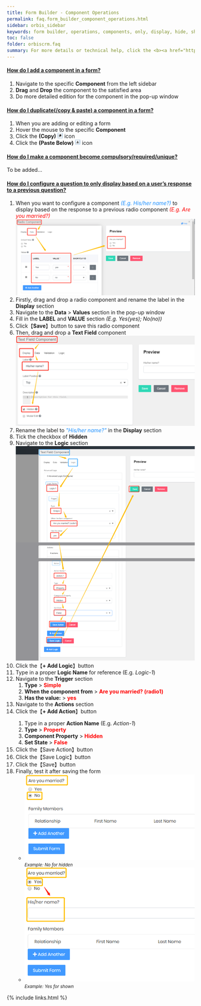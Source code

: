 ```yaml
---
title: Form Builder - Component Operations
permalink: faq.form_builder_component_operations.html
sidebar: orbis_sidebar
keywords: form builder, operations, components, only, display, hide, show, response, configure, previous
toc: false
folder: orbiscrm.faq
summary: For more details or technical help, click the <b><a href="https://help.form.io/userguide/" target="_blank">Help</a></b> in the top-right corner of the pop-up window
---
```


<div class="panel-group" id="accordion">
    <div class="panel panel-default">
        <div class="panel-heading">
            <h4 class="panel-title">
                <a class="noCrossRef accordion-toggle" data-toggle="collapse" data-parent="#accordion" href="#how-do-i-add-a-component-in-a-form">
                    How do I add a component in a form?
                </a>
            </h4>
        </div>
        <div id="how-do-i-add-a-component-in-a-form" class="panel-collapse collapse noCrossRef">
            <div class="panel-body">
                <ol>
                    <li>Navigate to the specific <b>Component</b> from the left sidebar</li>
                    <li><b>Drag</b> and <b>Drop</b> the component to the satisfied area</li>
                    <li>Do more detailed edition for the component in the pop-up window</li>
                </ol>
            </div>
        </div>
    </div>
    <!-- /.panel -->
    <div class="panel panel-default">
        <div class="panel-heading">
            <h4 class="panel-title">
                <a class="noCrossRef accordion-toggle" data-toggle="collapse" data-parent="#accordion" href="#how-do-i-duplicate-a-component-in-a-form">
                    How do I duplicate(/copy & paste) a component in a form?
                </a>
            </h4>
        </div>
        <div id="how-do-i-duplicate-a-component-in-a-form" class="panel-collapse collapse noCrossRef">
            <div class="panel-body">
                <ol>
                    <li>When you are adding or editing a form</li>
                    <li>Hover the mouse to the specific <b>Component</b></li>
                    <li>Click the <b>(Copy)</b> <img src="images/copy_icon.png" style="width: 3%"> icon</li>
                    <li>Click the <b>(Paste Below)</b> <img src="images/paste_below_icon.png" style="width: 3%"> icon</li>
                </ol>
            </div>
        </div>
    </div>
    <!-- /.panel -->
    <div class="panel panel-default">
        <div class="panel-heading">
            <h4 class="panel-title">
                <a class="noCrossRef accordion-toggle" data-toggle="collapse" data-parent="#accordion" href="#how-do-i-make-a-component-required">
                    How do I make a component become compulsory/required/unique?
                </a>
            </h4>
        </div>
        <div id="how-do-i-make-a-component-required" class="panel-collapse collapse noCrossRef">
            <div class="panel-body">
                To be added...
            </div>
        </div>
    </div>
    <!-- /.panel -->
    <div class="panel panel-default">
        <div class="panel-heading">
            <h4 class="panel-title">
                <a class="noCrossRef accordion-toggle" data-toggle="collapse" data-parent="#accordion" href="#how-do-i-change-a-component-display-logic">
                    How do I configure a question to only display based on a user’s response to a previous question?
                </a>
            </h4>
        </div>
        <div id="how-do-i-change-a-component-display-logic" class="panel-collapse collapse noCrossRef">
            <div class="panel-body">
                <ol>
                    <li>
                        When you want to configure a component <span style="font-style: italic; color: dodgerblue">(E.g. His/her name?)</span> to display based 
                        on the response to a previous radio component <span style="font-style: italic; color: red">(E.g. Are you married?)</span><br>
                        <img src="images/form_builder/radio.png">
                    </li>
                    <li>
                        Firstly, drag and drop a radio component and rename the label in the <b>Display</b> section                      
                    </li>
                    <li>
                        Navigate to the <b>Data</b> > <b>Values</b> section in the pop-up window
                    </li>
                    <li>
                        Fill in the <b>LABEL</b> and <b>VALUE</b> section
                        <span style="font-style: italic">(E.g. Yes(yes); No(no))</span>
                    </li>
                    <li>
                        Click【<b>Save</b>】button to save this radio component
                    </li>
                    <li>
                        Then, drag and drop a <b>Text Field</b> component
                        <img src="/images/form_builder/text-field-display.png">
                    </li>
                    <li>
                        Rename the label to <span style="font-style: italic; color: dodgerblue">"His/her name?"</span> in the <b>Display</b> section
                    </li>
                    <li>
                        Tick the checkbox of <b>Hidden</b>
                    </li>
                    <li>
                        Navigate to the <b>Logic</b> section
                        <img src="images/form_builder/text-field-logic.png">
                    </li>
                    <li>Click the【<b>+ Add Logic</b>】button</li>
                    <li>Type in a proper <b>Logic Name</b> for reference (E.g. <span style="font-style: italic">Logic-1</span>)</li>
                    <li>Navigate to the <b>Trigger</b> section
                        <ol>
                            <li><b>Type</b> > <b style="color:red">Simple</b></li>
                            <li><b>When the component from</b> > <b style="color:red">Are you married? (radio1)</b></li>
                            <li><b>Has the value:</b> > <b style="color:red">yes</b></li>
                        </ol>
                    </li>
                    <li>Navigate to the <b>Actions</b> section
                    <li>Click the【<b>+ Add Action</b>】button</li>
                        <ol>
                            <li>Type in a proper <b>Action Name</b> (E.g. <span style="font-style: italic">Action-1</span>)</li>
                            <li><b>Type</b> > <b style="color:red">Property</b></li>
                            <li><b>Component Property</b> > <b style="color:red">Hidden</b></li>
                            <li><b>Set State</b> > <b style="color:red">False</b></li>
                        </ol>
                    </li>
                    <li>Click the【Save Action】button</li>
                    <li>Click the【Save Logic】button</li>
                    <li>Click the【Save】button</li>
                    <li>Finally, test it after saving the form<br>
                        <ul>
                            <li>
                                <img src="images/form_builder/no-for-hidden.png"><br>
                                <span style="font-style: italic; font-size: smaller">Example: No for hidden</span>
                            </li>
                            <li>
                                <img src="images/form_builder/yes-for-shown.png"><br>
                                <span style="font-style: italic; font-size: smaller">Example: Yes for shown</span>
                            </li>
                        </ul>
                    </li>
                </ol>
            </div>
        </div>
    </div>
    <!-- /.panel -->
</div>
<!-- /.panel-group -->

{% include links.html %}
